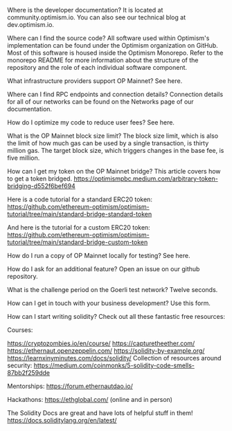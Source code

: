 Where is the developer documentation?
It is located at community.optimism.io. You can also see our technical blog at dev.optimism.io.

 
Where can I find the source code?
All software used within Optimism's implementation can be found under the Optimism organization on GitHub. Most of this software is housed inside the Optimism Monorepo. Refer to the monorepo README for more information about the structure of the repository and the role of each individual software component.

 
What infrastructure providers support OP Mainnet?
See here.

 
Where can I find RPC endpoints and connection details?
Connection details for all of our networks can be found on the Networks page of our documentation.

 
How do I optimize my code to reduce user fees?
See here.

 

What is the OP Mainnet block size limit?
The block size limit, which is also the limit of how much gas can be used by a single transaction, is thirty million gas. The target block size, which triggers changes in the base fee, is five million.

 
How can I get my token on the OP Mainnet bridge?
This article covers how to get a token bridged. https://optimismpbc.medium.com/arbitrary-token-bridging-d552f6bef694

Here is a code tutorial for a standard ERC20 token: https://github.com/ethereum-optimism/optimism-tutorial/tree/main/standard-bridge-standard-token

And here is the tutorial for a custom ERC20 token: https://github.com/ethereum-optimism/optimism-tutorial/tree/main/standard-bridge-custom-token

 
How do I run a copy of OP Mainnet locally for testing?
See here.

How do I ask for an additional feature?
Open an issue on our github repository.

 

What is the challenge period on the Goerli test network?
Twelve seconds.

 

How can I get in touch with your business development?
Use this form.

How can I start writing solidity? 
Check out all these fantastic free resources:

Courses:

https://cryptozombies.io/en/course/
https://capturetheether.com/
https://ethernaut.openzeppelin.com/
https://solidity-by-example.org/
https://learnxinyminutes.com/docs/solidity/
Collection of resources around security: https://medium.com/coinmonks/5-solidity-code-smells-87bb2f259dde

Mentorships: https://forum.ethernautdao.io/

Hackathons: https://ethglobal.com/ (online and in person)

The Solidity Docs are great and have lots of helpful stuff in them! https://docs.soliditylang.org/en/latest/